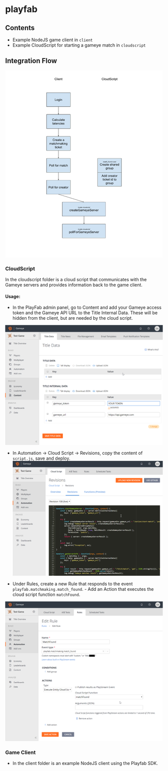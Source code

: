 # playfab

## Contents

- Example NodeJS game client in `client`
- Example CloudScript for starting a gameye match in `cloudscript`

## Integration Flow

![flow](./images/playfab_flow.png "Playfab Integration flow")

### CloudScript

In the cloudscript folder is a cloud script that communicates with the Gameye servers and provides information back to the game client.

#### Usage:

- In the PlayFab admin panel, go to Content and add your Gameye access token and the Gameye API URL to the Title Internal Data. These will be hidden from the client, but are needed by the cloud script.

![content](./images/1_content.png "Playfab content")

- In Automation -> Cloud Script -> Revisions, copy the content of `script.js`, save and deploy.
![revisions](./images/2_revisions.png "Playfab revisions")

- Under Rules, create a new Rule that responds to the event `playfab.matchmaking.match_found`. - Add an Action that executes the cloud script function `matchFound`.

![rules](./images/3_rules.png "Playfab rules")


### Game Client

- In the client folder is an example NodeJS client using the Playfab SDK.
